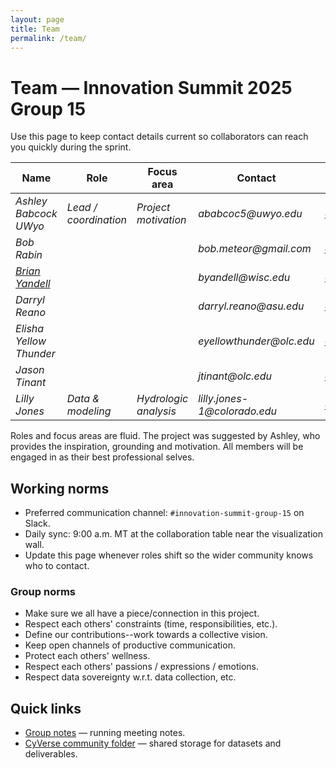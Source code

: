 ```yaml
---
layout: page
title: Team
permalink: /team/
---
```


# Team — Innovation Summit 2025 Group 15

Use this page to keep contact details current so collaborators can reach you quickly during the sprint.

| Name | Role | Focus area | Contact | GitHub |
|------|------|------------|---------|--------|
| _Ashley Babcock UWyo_ | _Lead / coordination_ | _Project motivation_ | _ababcoc5@uwyo.edu_ | [@_ashbabs14_](https://github.com/ashbabs14) |
| _Bob Rabin_ ||| _bob.meteor@gmail.com_ | [@_meteoralert_](https://github.com/meteoralert) |
| [_Brian Yandell_](https://byandell.github.io) | | | _byandell@wisc.edu_ | [@_byandell_](https://github.com/byandell) |
| _Darryl Reano_ ||| _darryl.reano@asu.edu_ | [@_darrylreano_](https://github.com/darrylreano) |
| _Elisha Yellow Thunder_ ||| _eyellowthunder@olc.edu_ | [@_wakinyanzi_](https://github.com/wakinyanzi) |
| _Jason Tinant_ ||| _jtinant@olc.edu_ | [@_cjtinant_](https://github.com/cjtinant) |
| _Lilly Jones_ | _Data & modeling_ | _Hydrologic analysis_ | _lilly.jones-1@colorado.edu_ | [@_lijo8146_](https://github.com/lijo8146) |

Roles and focus areas are fluid.
The project was suggested by Ashley, who provides the inspiration, grounding and motivation.
All members will be engaged in as their best professional selves.

## Working norms
- Preferred communication channel: `#innovation-summit-group-15` on Slack.
- Daily sync: 9:00 a.m. MT at the collaboration table near the visualization wall.
- Update this page whenever roles shift so the wider community knows who to contact.
### Group norms
- Make sure we all have a piece/connection in this project.
- Respect each others' constraints (time, responsibilities, etc.).
- Define our contributions--work towards a collective vision.
- Keep open channels of productive communication.
- Protect each others' wellness.
- Respect each others' passions / expressions / emotions.
- Respect data sovereignty w.r.t. data collection, etc.

## Quick links
- [Group notes](https://github.com/CU-ESIIL/resilience-rare-hydrologic-events-management-innovation-summit-2025__15/blob/main/documentation/group-notes.md) — running meeting notes.
- [CyVerse community folder](https://de.cyverse.org/data/ds/iplant/home/shared/esiil/Innovation_summit/Group_15) — shared storage for datasets and deliverables.
